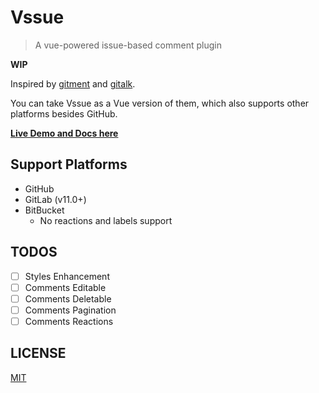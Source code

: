 # Vssue

> A vue-powered issue-based comment plugin

**WIP**

Inspired by [gitment](https://github.com/imsun/gitment) and [gitalk](https://github.com/gitalk/gitalk).

You can take Vssue as a Vue version of them, which also supports other platforms besides GitHub.

[**Live Demo and Docs here**](https://vssue.js.org)

## Support Platforms

- GitHub
- GitLab (v11.0+)
- BitBucket
  - No reactions and labels support

## TODOS

- [ ] Styles Enhancement
- [ ] Comments Editable
- [ ] Comments Deletable
- [ ] Comments Pagination
- [ ] Comments Reactions

## LICENSE

[MIT](./LICENSE)
